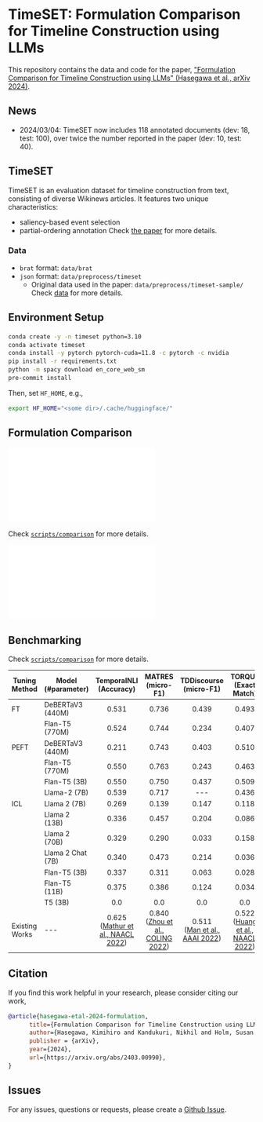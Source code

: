 # TimeSET: Formulation Comparison for Timeline Construction using LLMs

This repository contains the data and code for the paper, ["Formulation Comparison for Timeline Construction using LLMs" (Hasegawa et al., arXiv 2024)](https://arxiv.org/abs/2403.00990).

## News
* 2024/03/04: TimeSET now includes 118 annotated documents (dev: 18, test: 100), over twice the number reported in the paper (dev: 10, test: 40).

## TimeSET
TimeSET is an evaluation dataset for timeline construction from text, consisting of diverse Wikinews articles.
It features two unique characteristics:
* saliency-based event selection
* partial-ordering annotation
Check [the paper](https://arxiv.org/abs/2403.00990) for more details.
### Data
* `brat` format: `data/brat`
* `json` format: `data/preprocess/timeset`
    * Original data used in the paper: `data/preprocess/timeset-sample/`
Check [data](https://github.com/kimihiroh/timeset/blob/main/data/) for more details.

## Environment Setup

```bash
conda create -y -n timeset python=3.10
conda activate timeset
conda install -y pytorch pytorch-cuda=11.8 -c pytorch -c nvidia
pip install -r requirements.txt
python -m spacy download en_core_web_sm
pre-commit install
```
Then, set `HF_HOME`, e.g.,
```bash
export HF_HOME="<some dir>/.cache/huggingface/"
```

## Formulation Comparison
![Overview](./notebooks/figures/overview_w_timeline.pdf)

Check [`scripts/comparison`](https://github.com/kimihiroh/timeset/blob/main/scripts/comparison) for more details.

![Result](./notebooks/figures/result_formulation_comparison_base.pdf)

## Benchmarking
Check [`scripts/comparison`](https://github.com/kimihiroh/timeset/blob/main/scripts/benchmark) for more details.

| Tuning Method | Model (\#parameter) | TemporalNLI <br>(Accuracy) | MATRES <br>(micro-F1) | TDDiscourse <br>(micro-F1) | TORQUE <br>(Exact Match) |
|---------------|---------------------|:-----------------------:|:-----------------:|:----------------------:|:--------------------:|
| FT            | DeBERTaV3 (440M)    | 0.531                   | 0.736             | 0.439                  | 0.493                |
|               | Flan-T5 (770M)      | 0.524                   | 0.744             | 0.234                  | 0.407                |
| PEFT          | DeBERTaV3 (440M)    | 0.211                   | 0.743             | 0.403                  | 0.510                |
|               | Flan-T5 (770M)      | 0.550                   | 0.763             | 0.243                  | 0.463                |
|               | Flan-T5 (3B)        | 0.550                   | 0.750             | 0.437                  | 0.509                |
|               | Llama-2 (7B)        | 0.539                   | 0.717             | ---                     | 0.436                |
| ICL           | Llama 2 (7B)        | 0.269                   | 0.139             | 0.147                  | 0.118                |
|               | Llama 2 (13B)       | 0.336                   | 0.457             | 0.204                  | 0.086                |
|               | Llama 2 (70B)       | 0.329                   | 0.290             | 0.033                  | 0.158                |
|               | Llama 2 Chat (7B)   | 0.340                   | 0.473             | 0.214                  | 0.036                |
|               | Flan-T5 (3B)        | 0.337                   | 0.311             | 0.063                  | 0.028                |
|               | Flan-T5 (11B)       | 0.375                   | 0.386             | 0.124                  | 0.034                |
|               | T5 (3B)             | 0.0                     | 0.0               | 0.0                    | 0.0                  |
|Existing Works | --- |0.625 <br>([Mathur et al., NAACL 2022](https://aclanthology.org/2022.naacl-main.73/)) | 0.840 <br>([Zhou et al., COLING 2022](https://aclanthology.org/2022.coling-1.174/)) | 0.511 <br>([Man et al., AAAI 2022](https://ojs.aaai.org/index.php/AAAI/article/view/21354)) | 0.522 <br>([Huang et al., NAACL 2022](https://aclanthology.org/2022.naacl-main.28/)) |

## Citation
If you find this work helpful in your research, please consider citing our work,
```bib
@article{hasegawa-etal-2024-formulation,
      title={Formulation Comparison for Timeline Construction using LLMs},
      author={Hasegawa, Kimihiro and Kandukuri, Nikhil and Holm, Susan and Yamakawa, Yukari and Mitamura, Teruko},
      publisher = {arXiv},
      year={2024},
      url={https://arxiv.org/abs/2403.00990},
}
```

## Issues
For any issues, questions or requests, please create a [Github Issue](https://github.com/kimihiroh/timeset/issues).
